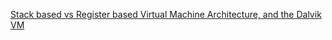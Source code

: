 [Stack based vs Register based Virtual Machine Architecture, and the Dalvik VM](20170327/Stack_based_vs_Register_based_Virtual_Machine_Architecture_and_the_Dalvik_VM.md)
